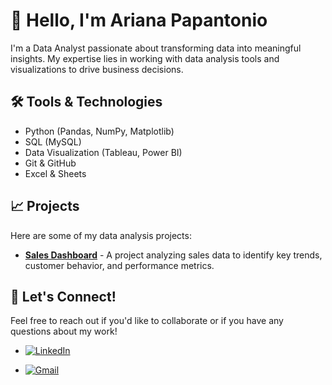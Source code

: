 # 👋 Hello, I'm Ariana Papantonio

I'm a Data Analyst passionate about transforming data into meaningful insights. My expertise lies in working with data analysis tools and visualizations to drive business decisions.

## 🛠️ Tools & Technologies

- Python (Pandas, NumPy, Matplotlib)
- SQL (MySQL)
- Data Visualization (Tableau, Power BI)
- Git & GitHub
- Excel & Sheets

## 📈 Projects

Here are some of my data analysis projects:

- [**Sales Dashboard**](https://github.com/ArianaPapantonio/Online_Sales_Dataset) - A project analyzing sales data to identify key trends, customer behavior, and performance metrics.


## 🚀 Let's Connect!

Feel free to reach out if you'd like to collaborate or if you have any questions about my work!  
- <a href="https://www.linkedin.com/in/arianapapantonio/" target="_blank">
  <img src="https://img.shields.io/badge/LinkedIn-0077B5?style=for-the-badge&logo=linkedin&logoColor=white" alt="LinkedIn">
</a>

- <a href="mailto:arianapapantonio@gmail.com" target="_blank">
  <img src="https://img.shields.io/badge/Gmail-D14836?style=for-the-badge&logo=gmail&logoColor=white" alt="Gmail">
</a>


